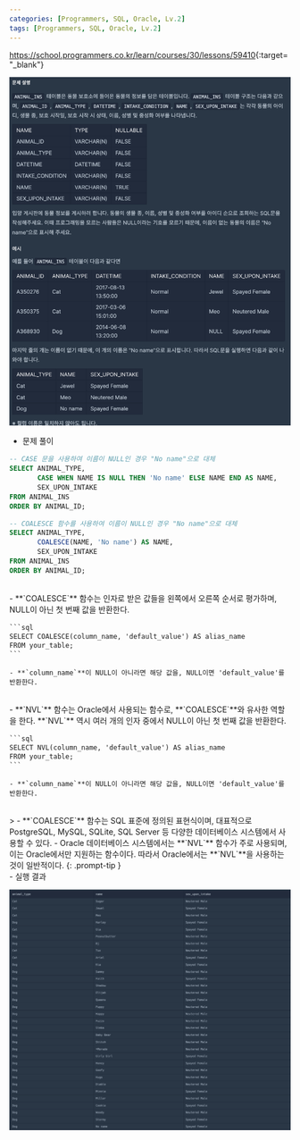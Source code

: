 ```yaml
---
categories: [Programmers, SQL, Oracle, Lv.2]
tags: [Programmers, SQL, Oracle, Lv.2] 
---
```


<https://school.programmers.co.kr/learn/courses/30/lessons/59410>{:target="_blank"}

![문제](/assets/img/programmers/sql/oracle/lv.2/NULL_%EC%B2%98%EB%A6%AC%ED%95%98%EA%B8%B0(1).png)

- 문제 풀이

```sql
-- CASE 문을 사용하여 이름이 NULL인 경우 "No name"으로 대체
SELECT ANIMAL_TYPE,
       CASE WHEN NAME IS NULL THEN 'No name' ELSE NAME END AS NAME,
       SEX_UPON_INTAKE
FROM ANIMAL_INS
ORDER BY ANIMAL_ID;
```

```sql
-- COALESCE 함수를 사용하여 이름이 NULL인 경우 "No name"으로 대체
SELECT ANIMAL_TYPE,
       COALESCE(NAME, 'No name') AS NAME,
       SEX_UPON_INTAKE
FROM ANIMAL_INS
ORDER BY ANIMAL_ID;
```

<br>
- **`COALESCE`** 함수는 인자로 받은 값들을 왼쪽에서 오른쪽 순서로 평가하며, NULL이 아닌 첫 번째 값을 반환한다.
    
    ```sql
    SELECT COALESCE(column_name, 'default_value') AS alias_name
    FROM your_table;
    ```
    
    - **`column_name`**이 NULL이 아니라면 해당 값을, NULL이면 'default_value'를 반환한다.


<br>    
- **`NVL`** 함수는 Oracle에서 사용되는 함수로, **`COALESCE`**와 유사한 역할을 한다. **`NVL`** 역시 여러 개의 인자 중에서 NULL이 아닌 첫 번째 값을 반환한다.
    
    ```sql
    SELECT NVL(column_name, 'default_value') AS alias_name
    FROM your_table;
    ```
    
    - **`column_name`**이 NULL이 아니라면 해당 값을, NULL이면 'default_value'를 반환한다.

<br>
> - **`COALESCE`** 함수는 SQL 표준에 정의된 표현식이며, 대표적으로 PostgreSQL, MySQL, SQLite, SQL Server 등 다양한 데이터베이스 시스템에서 사용할 수 있다.
- Oracle 데이터베이스 시스템에서는 **`NVL`** 함수가 주로 사용되며, 이는 Oracle에서만 지원하는 함수이다. 따라서 Oracle에서는 **`NVL`**을 사용하는 것이 일반적이다.
{: .prompt-tip }

<br>
- 실행 결과

![실행 결과](/assets/img/programmers/sql/oracle/lv.2/NULL_%EC%B2%98%EB%A6%AC%ED%95%98%EA%B8%B0(2).png)

